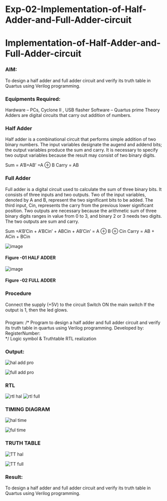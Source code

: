 # Exp-02-Implementation-of-Half-Adder-and-Full-Adder-circuit

# Implementation-of-Half-Adder-and-Full-Adder-circuit
### AIM:
To design a half adder and full adder circuit and verify its truth table in Quartus using Verilog programming.

### Equipments Required:
Hardware – PCs, Cyclone II , USB flasher
Software – Quartus prime
Theory
Adders are digital circuits that carry out addition of numbers.

### Half Adder
Half adder is a combinational circuit that performs simple addition of two binary numbers. The input variables designate the augend and addend bits; the output variables produce the sum and carry. It is necessary to specify two output variables because the result may consist of two binary digits.

Sum = A’B+AB’ =A ⊕ B Carry = AB

### Full Adder
Full adder is a digital circuit used to calculate the sum of three binary bits. It consists of three inputs and two outputs. Two of the input variables, denoted by A and B, represent the two significant bits to be added. The third input, Cin, represents the carry from the previous lower significant position. Two outputs are necessary because the arithmetic sum of three binary digits ranges in value from 0 to 3, and binary 2 or 3 needs two digits. The two outputs are sum and carry.

Sum =A’B’Cin + A’BCin’ + ABCin + AB’Cin’ = A ⊕ B ⊕ Cin Carry = AB + ACin + BCin

 ![image](https://user-images.githubusercontent.com/36288975/163552156-a13e5a56-c638-4110-97d9-8896907c8d25.png)

#### Figure -01 HALF ADDER 


![image](https://user-images.githubusercontent.com/36288975/163552057-b3547877-6d07-45b4-b7e0-bcfebfad9e1d.png)

#### Figure -02 FULL ADDER 

### Procedure

Connect the supply (+5V) to the circuit
Switch ON the main switch
If the output is 1, then the led glows.
### 
Program:
/*
Program to design a half adder and full adder circuit and verify its truth table in quartus using Verilog programming.
Developed by: 
RegisterNumber:  
*/
Logic symbol & Truthtable
RTL realization

### Output:
![hal add pro](https://github.com/AnbuSelvanS7/Exp-02-Implementation-of-Half-Adder-and-Full-Adder-circuit/assets/151528411/37403bd9-60f7-4416-b6e4-3db203790158)

![full add pro](https://github.com/AnbuSelvanS7/Exp-02-Implementation-of-Half-Adder-and-Full-Adder-circuit/assets/151528411/1a2c3164-9a14-48c1-a7fc-81b701f28567)


### RTL
![rtl hal](https://github.com/AnbuSelvanS7/Exp-02-Implementation-of-Half-Adder-and-Full-Adder-circuit/assets/151528411/c8bc5a81-669c-47b4-bfe3-276f6d9397c1)
![rtl full](https://github.com/AnbuSelvanS7/Exp-02-Implementation-of-Half-Adder-and-Full-Adder-circuit/assets/151528411/a420f00a-5c62-414b-96b2-536b600478ad)


### TIMING DIAGRAM
![hal time](https://github.com/AnbuSelvanS7/Exp-02-Implementation-of-Half-Adder-and-Full-Adder-circuit/assets/151528411/39c8c468-f82d-477f-b51f-b78baeadd1e4)

![ful time](https://github.com/AnbuSelvanS7/Exp-02-Implementation-of-Half-Adder-and-Full-Adder-circuit/assets/151528411/b883bd1b-d003-489f-b232-958e7f794403)

### TRUTH TABLE 
![TT hal](https://github.com/AnbuSelvanS7/Exp-02-Implementation-of-Half-Adder-and-Full-Adder-circuit/assets/151528411/7751ab31-a784-437a-8aa4-49689a6fecda)

![TT full](https://github.com/AnbuSelvanS7/Exp-02-Implementation-of-Half-Adder-and-Full-Adder-circuit/assets/151528411/10fe06fa-0663-4f5d-b356-5ca7d61ecb3e)



### Result:
To design a half adder and full adder circuit and verify its truth table in Quartus using Verilog programming.
